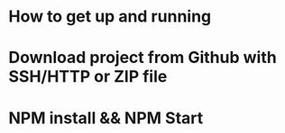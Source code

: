 # How to get up and running #

# Download project from Github with SSH/HTTP or ZIP file #

# NPM install && NPM Start #